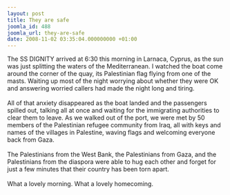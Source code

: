 ```yaml
---
layout: post
title: They are safe
joomla_id: 488
joomla_url: they-are-safe
date: 2008-11-02 03:35:04.000000000 +01:00
---
```

The SS DIGNITY arrived at 6:30 this morning in Larnaca, Cyprus, as the sun was just splitting the waters of the Mediterranean. I watched the boat come around the corner of the quay, its Palestinian flag flying from one of the masts. Waiting up most of the night worrying about whether they were OK and answering worried callers had made the night long and tiring. <br /><br />All of that anxiety disappeared as the boat landed and the passengers spilled out, talking all at once and waiting for the immigrating authorities to clear them to leave. As we walked out of the port, we were met by 50 members of the Palestinian refugee community from Iraq, all with keys and names of the villages in Palestine, waving flags and welcoming everyone back from Gaza.<br /><br />The Palestinians from the West Bank, the Palestinians from Gaza, and the Palestinians from the diaspora were able to hug each other and forget for just a few minutes that their country has been torn apart. <br /><br />What a lovely morning. What a lovely homecoming. <br /><p><a href=""></a></p>
